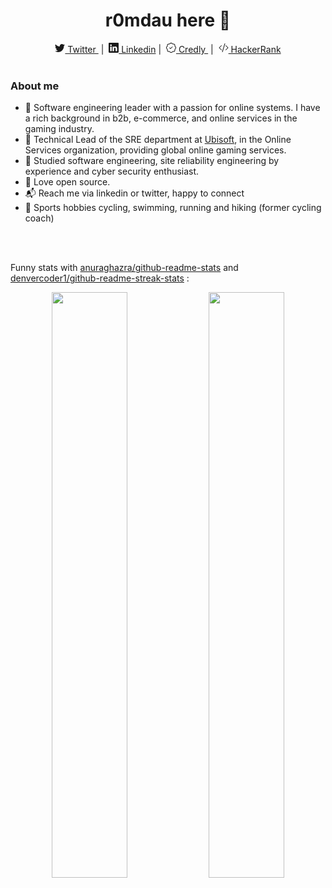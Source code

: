 <p>
  <h1 align="center"><b>r0mdau here 👋</b></h1>
</p>

<p align="center">
<a class="nav-item nav-link" href="https://twitter.com/r0mdau">
<svg xmlns="http://www.w3.org/2000/svg" width="16" height="16" fill="currentColor" class="bi bi-twitter" viewBox="0 0 16 16"><path d="M5.026 15c6.038 0 9.341-5.003 9.341-9.334 0-.14 0-.282-.006-.422A6.685 6.685 0 0 0 16 3.542a6.658 6.658 0 0 1-1.889.518 3.301 3.301 0 0 0 1.447-1.817 6.533 6.533 0 0 1-2.087.793A3.286 3.286 0 0 0 7.875 6.03a9.325 9.325 0 0 1-6.767-3.429 3.289 3.289 0 0 0 1.018 4.382A3.323 3.323 0 0 1 .64 6.575v.045a3.288 3.288 0 0 0 2.632 3.218 3.203 3.203 0 0 1-.865.115 3.23 3.23 0 0 1-.614-.057 3.283 3.283 0 0 0 3.067 2.277A6.588 6.588 0 0 1 .78 13.58a6.32 6.32 0 0 1-.78-.045A9.344 9.344 0 0 0 5.026 15z"></path></svg> Twitter
</a>&nbsp;|&nbsp;
<a class="nav-item nav-link" href="https://www.linkedin.com/in/romaindauby/?locale=en_US"><svg xmlns="http://www.w3.org/2000/svg" width="16" height="16" fill="currentColor" class="bi bi-linkedin" viewBox="0 0 16 16"><path d="M0 1.146C0 .513.526 0 1.175 0h13.65C15.474 0 16 .513 16 1.146v13.708c0 .633-.526 1.146-1.175 1.146H1.175C.526 16 0 15.487 0 14.854V1.146zm4.943 12.248V6.169H2.542v7.225h2.401zm-1.2-8.212c.837 0 1.358-.554 1.358-1.248-.015-.709-.52-1.248-1.342-1.248-.822 0-1.359.54-1.359 1.248 0 .694.521 1.248 1.327 1.248h.016zm4.908 8.212V9.359c0-.216.016-.432.08-.586.173-.431.568-.878 1.232-.878.869 0 1.216.662 1.216 1.634v3.865h2.401V9.25c0-2.22-1.184-3.252-2.764-3.252-1.274 0-1.845.7-2.165 1.193v.025h-.016a5.54 5.54 0 0 1 .016-.025V6.169h-2.4c.03.678 0 7.225 0 7.225h2.4z"></path></svg> Linkedin</a>&nbsp;|&nbsp;
<a class="nav-item nav-link" href="https://www.credly.com/users/romain-dauby/badges">
<svg xmlns="http://www.w3.org/2000/svg" width="16" height="16" fill="currentColor" class="bi bi-patch-check" viewBox="0 0 16 16"><path fill-rule="evenodd" d="M10.354 6.146a.5.5 0 0 1 0 .708l-3 3a.5.5 0 0 1-.708 0l-1.5-1.5a.5.5 0 1 1 .708-.708L7 8.793l2.646-2.647a.5.5 0 0 1 .708 0z"/><path d="m10.273 2.513-.921-.944.715-.698.622.637.89-.011a2.89 2.89 0 0 1 2.924 2.924l-.01.89.636.622a2.89 2.89 0 0 1 0 4.134l-.637.622.011.89a2.89 2.89 0 0 1-2.924 2.924l-.89-.01-.622.636a2.89 2.89 0 0 1-4.134 0l-.622-.637-.89.011a2.89 2.89 0 0 1-2.924-2.924l.01-.89-.636-.622a2.89 2.89 0 0 1 0-4.134l.637-.622-.011-.89a2.89 2.89 0 0 1 2.924-2.924l.89.01.622-.636a2.89 2.89 0 0 1 4.134 0l-.715.698a1.89 1.89 0 0 0-2.704 0l-.92.944-1.32-.016a1.89 1.89 0 0 0-1.911 1.912l.016 1.318-.944.921a1.89 1.89 0 0 0 0 2.704l.944.92-.016 1.32a1.89 1.89 0 0 0 1.912 1.911l1.318-.016.921.944a1.89 1.89 0 0 0 2.704 0l.92-.944 1.32.016a1.89 1.89 0 0 0 1.911-1.912l-.016-1.318.944-.921a1.89 1.89 0 0 0 0-2.704l-.944-.92.016-1.32a1.89 1.89 0 0 0-1.912-1.911l-1.318.016z"/></svg> Credly
</a>&nbsp;|&nbsp;
<a class="nav-item nav-link" href="https://www.hackerrank.com/profile/r0mdau">
<svg xmlns="http://www.w3.org/2000/svg" width="16" height="16" fill="currentColor" class="bi bi-code-slash" viewBox="0 0 16 16"><path d="M10.478 1.647a.5.5 0 1 0-.956-.294l-4 13a.5.5 0 0 0 .956.294l4-13zM4.854 4.146a.5.5 0 0 1 0 .708L1.707 8l3.147 3.146a.5.5 0 0 1-.708.708l-3.5-3.5a.5.5 0 0 1 0-.708l3.5-3.5a.5.5 0 0 1 .708 0zm6.292 0a.5.5 0 0 0 0 .708L14.293 8l-3.147 3.146a.5.5 0 0 0 .708.708l3.5-3.5a.5.5 0 0 0 0-.708l-3.5-3.5a.5.5 0 0 0-.708 0z"></path></svg> HackerRank
</a>

<br/>
<br/>

### About me
- 🔭 Software engineering leader with a passion for online systems. I have a rich background in b2b, e-commerce, and online services in the gaming industry. 
- 🏢 Technical Lead of the SRE department at [Ubisoft](https://www.ubisoft.com), in the Online Services organization, providing global online gaming services.
- 🤞 Studied software engineering, site reliability engineering by experience and cyber security enthusiast.
- 📖 Love open source.
- 📬 Reach me via linkedin or twitter, happy to connect
- 🏃 Sports hobbies cycling, swimming, running and hiking (former cycling coach)

<br/>
<br/>

Funny stats with [anuraghazra/github-readme-stats](https://github.com/anuraghazra/github-readme-stats) and [denvercoder1/github-readme-streak-stats](https://github.com/denvercoder1/github-readme-streak-stats) :
 <p align="center">
    <img
        width="49%"
        src="https://github-readme-stats.vercel.app/api?username=r0mdau&count_private=true&include_all_commits=true&show_icons=true&theme=tokyonight&custom_title=GitHub+Stats"
    />
    <img
        width="49%"
        src="https://github-readme-streak-stats.herokuapp.com?user=r0mdau&theme=tokyonight"
    />
</p>
